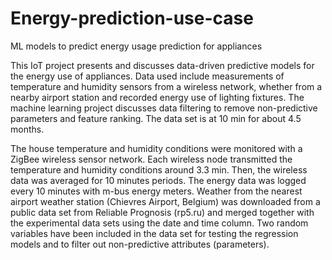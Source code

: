 # Energy-prediction-use-case
ML models to predict energy usage prediction for appliances

This IoT project presents and discusses data-driven predictive models for the energy use of appliances. Data used include measurements of temperature and humidity sensors from a wireless network, whether from a nearby airport station and recorded energy use of lighting fixtures. The machine learning project discusses data filtering to remove non-predictive parameters and feature ranking. The data set is at 10 min for about 4.5 months. 

The house temperature and humidity conditions were monitored with a ZigBee wireless sensor network. Each wireless node transmitted the temperature and humidity conditions around 3.3 min. Then, the wireless data was averaged for 10 minutes periods. The energy data was logged every 10 minutes with m-bus energy meters. Weather from the nearest airport weather station (Chievres Airport, Belgium) was downloaded from a public data set from Reliable Prognosis (rp5.ru) and merged together with the experimental data sets using the date and time column. Two random variables have been included in the data set for testing the regression models and to filter out non-predictive attributes (parameters). 
